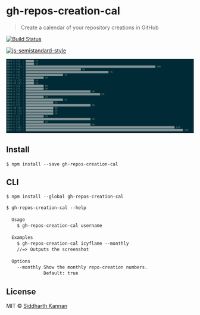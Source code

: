 # gh-repos-creation-cal

> Create a calendar of your repository creations in GitHub

[![Build Status](https://travis-ci.org/icyflame/gh-repos-creation-cal.svg?branch=master)](https://travis-ci.org/icyflame/gh-repos-creation-cal)

[![js-semistandard-style](https://img.shields.io/badge/code%20style-semistandard-brightgreen.svg)](https://github.com/Flet/semistandard)

![screenshot](screenshot.png)

## Install

```
$ npm install --save gh-repos-creation-cal
```


## CLI

```
$ npm install --global gh-repos-creation-cal
```
```
$ gh-repos-creation-cal --help

  Usage
    $ gh-repos-creation-cal username

  Examples
    $ gh-repos-creation-cal icyflame --monthly
    //=> Outputs the screenshot

  Options
    --monthly Show the monthly repo-creation numbers.
              Default: true
```


## License

MIT © [Siddharth Kannan](http://icyflame.github.io)

